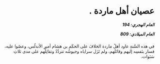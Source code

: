 <h1 dir="rtl">عصيان أهل ماردة .</h1>

<h5 dir="rtl">العام الهجري:  194

العام الميلادي: 809

</h5>

<p dir="rtl">في هذه السَّنةِ عاود أهلُ ماردة الخلافَ على الحكَم بن هشام أميرِ الأندلُس، وعصُوا عليه، فسار بنَفسِه إليهم وقاتَلَهم، ولم تَزَل سراياه وجيوشُه تتردَّدُ وتقاتِلُهم على مدى ثلاثِ سَنَوات.</p></br>
